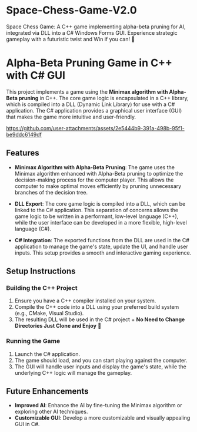 # Space-Chess-Game-V2.0
Space Chess Game: A C++ game implementing alpha-beta pruning for AI, integrated via DLL into a C# Windows Forms GUI. Experience strategic gameplay with a futuristic twist and Win if you can! 🤪

# Alpha-Beta Pruning Game in C++ with C# GUI

This project implements a game using the **Minimax algorithm with Alpha-Beta pruning** in C++. The core game logic is encapsulated in a C++ library, which is compiled into a DLL (Dynamic Link Library) for use with a C# application. The C# application provides a graphical user interface (GUI) that makes the game more intuitive and user-friendly.

https://github.com/user-attachments/assets/2e5444b9-391a-498b-95f1-be9ddc6149df

## Features

- **Minimax Algorithm with Alpha-Beta Pruning**: The game uses the Minimax algorithm enhanced with Alpha-Beta pruning to optimize the decision-making process for the computer player. This allows the computer to make optimal moves efficiently by pruning unnecessary branches of the decision tree.

- **DLL Export**: The core game logic is compiled into a DLL, which can be linked to the C# application. This separation of concerns allows the game logic to be written in a performant, low-level language (C++), while the user interface can be developed in a more flexible, high-level language (C#).

- **C# Integration**: The exported functions from the DLL are used in the C# application to manage the game's state, update the UI, and handle user inputs. This setup provides a smooth and interactive gaming experience.

## Setup Instructions

### Building the C++ Project
1. Ensure you have a C++ compiler installed on your system.
2. Compile the C++ code into a DLL using your preferred build system (e.g., CMake, Visual Studio).
3. The resulting DLL will be used in the C# project + **No Need to Change Directories Just Clone and Enjoy** 🥳

### Running the Game
1. Launch the C# application.
2. The game should load, and you can start playing against the computer.
3. The GUI will handle user inputs and display the game's state, while the underlying C++ logic will manage the gameplay.

## Future Enhancements

- **Improved AI**: Enhance the AI by fine-tuning the Minimax algorithm or exploring other AI techniques.
- **Customizable GUI**: Develop a more customizable and visually appealing GUI in C#.
